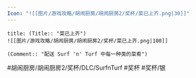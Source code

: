 ```yaml
---
Icon: "![[图片/游戏攻略/胡闹厨房/胡闹厨房2/奖杯/菜已上齐.png|30]]"
---
```

```ad-common-silver-trophy
title: (Title:: "菜已上齐")
![[图片/游戏攻略/胡闹厨房/胡闹厨房2/奖杯/菜已上齐.png|100]]

(Comment:: "配送 Surf 'n' Turf 中每一种类的菜肴")
```

#胡闹厨房/胡闹厨房2/奖杯/DLC/SurfnTurf #奖杯 #奖杯/银
